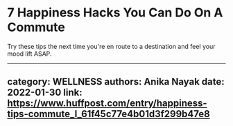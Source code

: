 # 7 Happiness Hacks You Can Do On A Commute

Try these tips the next time you're en route to a destination and feel your mood lift ASAP.

---
category: WELLNESS
authors: Anika Nayak
date: 2022-01-30
link: https://www.huffpost.com/entry/happiness-tips-commute_l_61f45c77e4b01d3f299b47e8
---
